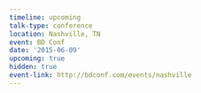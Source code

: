 ```yaml
---
timeline: upcoming
talk-type: conference
location: Nashville, TN
event: BD Conf
date: '2015-06-09'
upcoming: true
hidden: true
event-link: http://bdconf.com/events/nashville
---
```

